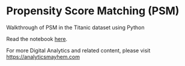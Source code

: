 # Propensity Score Matching (PSM)
Walkthrough of PSM in the Titanic dataset using Python

Read the notebook [here](propensity_score_matching_v2.ipynb).

For more Digital Analytics and related content, please visit https://analyticsmayhem.com
